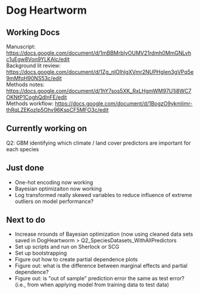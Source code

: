 # Dog Heartworm

## Working Docs ##

Manuscript: https://docs.google.com/document/d/1mBBMrbIyOUMV21rdmh0MmGNLvhc1uEgw8Von9YLKAlc/edit     
Background lit review: https://docs.google.com/document/d/1Zg_nIOlhlgXVmr2NUPHglen3gVPq5e9mMfqH90NS53c/edit   
Methods notes: https://docs.google.com/document/d/1hY7sos5XK_RxLHgmWM97U1i8WC7OKNtP1CoghQdlnFE/edit   
Methods workflow: https://docs.google.com/document/d/1BogzO9ykmIimr-thRqLZEKozIp5Ohv96KspCF5MFO3c/edit    

## Currently working on ##

Q2: GBM identifying which climate / land cover predictors are important for each species

## Just done ##

- One-hot encoding now working
- Bayesian optimizaiton now working 
- Log transformed really skewed variables to reduce influence of extreme outliers on model performance? 

## Next to do ##

- Increase nrounds of Bayesian optimization (now using cleaned data sets saved in DogHeartworm > Q2_SpeciesDatasets_WithAllPredictors
- Set up scripts and run on Sherlock or SCG
- Set up bootstrapping
- Figure out how to create partial dependence plots 
- Figure out: what is the difference between marginal effects and partial dependence?
- Figure out: is "out of sample" prediction error the same as test error? (i.e., from when applying model from training data to test data)



